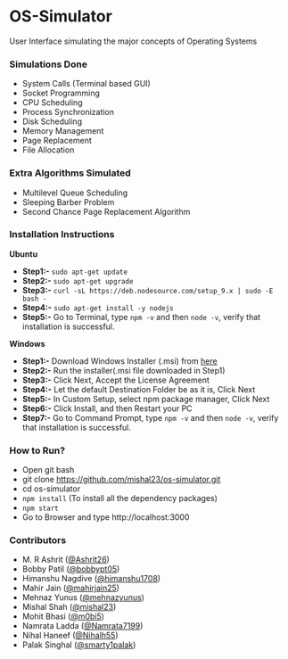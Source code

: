 # OS-Simulator
User Interface simulating the major concepts of Operating Systems

### Simulations Done
- System Calls (Terminal based GUI)
- Socket Programming 
- CPU Scheduling 
- Process Synchronization
- Disk Scheduling
- Memory Management
- Page Replacement
- File Allocation

### Extra Algorithms Simulated
- Multilevel Queue Scheduling
- Sleeping Barber Problem
- Second Chance Page Replacement Algorithm

### Installation Instructions
<b>Ubuntu</b>
- **Step1:-** `sudo apt-get update`
- **Step2:-** `sudo apt-get upgrade`
- **Step3:-** `curl -sL https://deb.nodesource.com/setup_9.x | sudo -E bash -`
- **Step4:-** `sudo apt-get install -y nodejs`
- **Step5:-** Go to Terminal, type `npm -v` and then `node -v`, verify that installation is successful.

<b>Windows</b>
- **Step1:-** Download Windows Installer (.msi) from [here](https://nodejs.org/en/download/)
- **Step2:-** Run the installer(.msi file downloaded in Step1)
- **Step3:-** Click Next, Accept the License Agreement
- **Step4:-** Let the default Destination Folder be as it is, Click Next
- **Step5:-** In Custom Setup, select npm package manager, Click Next
- **Step6:-** Click Install, and then Restart your PC
- **Step7:-** Go to Command Prompt, type `npm -v` and then `node -v`, verify that installation is successful.

### How to Run?
- Open git bash
- git clone https://github.com/mishal23/os-simulator.git
- cd os-simulator
- `npm install` (To install all the dependency packages)
- `npm start`
- Go to Browser and type http://localhost:3000

### Contributors
- M. R Ashrit ([@Ashrit26](https://github.com/Ashrit26))
- Bobby Patil ([@bobbypt05](https://github.com/bobbypt05))
- Himanshu Nagdive ([@himanshu1708](https://github.com/himanshu1708))
- Mahir Jain ([@mahirjain25](https://github.com/mahirjain25))
- Mehnaz Yunus ([@mehnazyunus](https://github.com/mehnazyunus))
- Mishal Shah ([@mishal23](https://github.com/mishal23))
- Mohit Bhasi ([@m0bi5](https://github.com/m0bi5))
- Namrata Ladda ([@Namrata7199](https://github.com/Namrata7199))
- Nihal Haneef ([@Nihalh55](https://github.com/Nihalh55))
- Palak Singhal ([@smarty1palak](https://github.com/smarty1palak))
